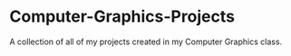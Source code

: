# Computer-Graphics-Projects
A collection of all of my projects created in my Computer Graphics class.
